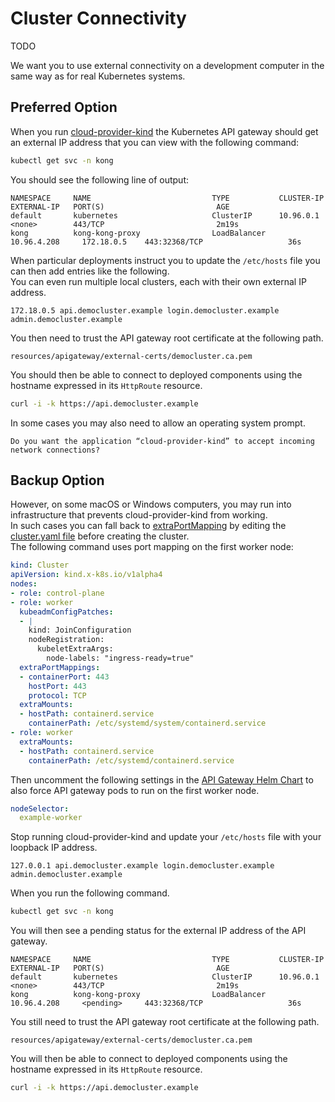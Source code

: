# Cluster Connectivity

TODO

We want you to use external connectivity on a development computer in the same way as for real Kubernetes systems.

## Preferred Option

When you run [cloud-provider-kind](https://github.com/kubernetes-sigs/cloud-provider-kind) the Kubernetes API gateway should get an external IP address that you can view with the following command:

```bash
kubectl get svc -n kong
```

You should see the following line of output:

```text
NAMESPACE     NAME                           TYPE           CLUSTER-IP      EXTERNAL-IP   PORT(S)                         AGE
default       kubernetes                     ClusterIP      10.96.0.1       <none>        443/TCP                         2m19s
kong          kong-kong-proxy                LoadBalancer   10.96.4.208     172.18.0.5    443:32368/TCP                   36s
```

When particular deployments instruct you to update the `/etc/hosts` file you can then add entries like the following.\
You can even run multiple local clusters, each with their own external IP address. 

```text
172.18.0.5 api.democluster.example login.democluster.example admin.democluster.example
```

You then need to trust the API gateway root certificate at the following path.

```text
resources/apigateway/external-certs/democluster.ca.pem
```

You should then be able to connect to deployed components using the hostname expressed in its `HttpRoute` resource.

```bash
curl -i -k https://api.democluster.example
```

In some cases you may also need to allow an operating system prompt.

```text
Do you want the application “cloud-provider-kind” to accept incoming network connections?
```

## Backup Option

However, on some macOS or Windows computers, you may run into infrastructure that prevents cloud-provider-kind from working.\
In such cases you can fall back to [extraPortMapping](https://kind.sigs.k8s.io/docs/user/ingress/#option-2-extraportmapping) by editing the [cluster.yaml file](../base/cluster.yaml) before creating the cluster.\
The following command uses port mapping on the first worker node:

```yaml
kind: Cluster
apiVersion: kind.x-k8s.io/v1alpha4
nodes:
- role: control-plane
- role: worker
  kubeadmConfigPatches:
  - |
    kind: JoinConfiguration
    nodeRegistration:
      kubeletExtraArgs:
        node-labels: "ingress-ready=true"
  extraPortMappings:
  - containerPort: 443
    hostPort: 443
    protocol: TCP
  extraMounts:
  - hostPath: containerd.service
    containerPath: /etc/systemd/system/containerd.service
- role: worker
  extraMounts:
  - hostPath: containerd.service
    containerPath: /etc/systemd/containerd.service
```

Then uncomment the following settings in the [API Gateway Helm Chart](../apigateway/helm-values-template.yaml) to also force API gateway pods to run on the first worker node.

```yaml
nodeSelector:
  example-worker
```

Stop running cloud-provider-kind and update your `/etc/hosts` file with your loopback IP address.

```text
127.0.0.1 api.democluster.example login.democluster.example admin.democluster.example
```

When you run the following command.

```bash
kubectl get svc -n kong
```

You will then see a pending status for the external IP address of the API gateway.

```text
NAMESPACE     NAME                           TYPE           CLUSTER-IP      EXTERNAL-IP   PORT(S)                         AGE
default       kubernetes                     ClusterIP      10.96.0.1       <none>        443/TCP                         2m19s
kong          kong-kong-proxy                LoadBalancer   10.96.4.208     <pending>     443:32368/TCP                   36s
```

You still need to trust the API gateway root certificate at the following path.

```text
resources/apigateway/external-certs/democluster.ca.pem
```

You will then be able to connect to deployed components using the hostname expressed in its `HttpRoute` resource.

```bash
curl -i -k https://api.democluster.example
```
